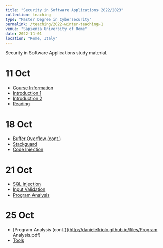 ```yaml
---
title: "Security in Software Applications 2022/2023"
collection: teaching
type: "Master Degree in Cybersecurity"
permalink: /teaching/2022-winter-teaching-1
venue: "Sapienza University of Rome"
date: 2022-11-01
location: "Rome, Italy"
---
```


Security in Software Applications study material.

11 Oct
======

* [Course Information](http://danielefriolo.github.io/files/info_course.pdf)
* [Introduction 1](http://danielefriolo.github.io/files/start_fa2022.pdf)
* [Introduction 2](http://danielefriolo.github.io/files/introduction.pdf)
* [Reading](http://danielefriolo.github.io/files/p761-thompson.pdf)


18 Oct
======

* [Buffer Overflow (cont.)](http://danielefriolo.github.io/files/BO-defence.pdf)
* [Stackguard](http://danielefriolo.github.io/files/StackGuard_IntOverflow.pdf)
* [Code Injection](http://danielefriolo.github.io/files/CodeInjection_ext.pdf)



21 Oct
======

* [SQL injection](http://danielefriolo.github.io/files/SQLInjeciton.pdf)
* [Input Validation](http://danielefriolo.github.io/files/4_InputValidation.pdf)
* [Program Analysis](http://danielefriolo.github.io/files/Program_Analysys.pdf)

25 Oct
======

* [Program Analysis (cont.)](http://danielefriolo.github.io/files/Program Analysis.pdf)
* [Tools]("http://danielefriolo.github.io/files/Tools.pdf")
